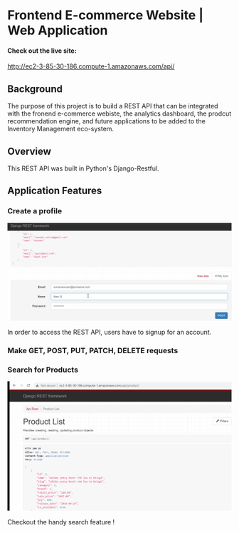 # Frontend E-commerce Website | Web Application 

#### Check out the live site:
<http://ec2-3-85-30-186.compute-1.amazonaws.com/api/>
## Background

The purpose of this project is to build a REST API that can be integrated with the fronend e-commerce webiste, the analytics dashboard, the prodcut recommendation engine, and future applications to be added to the Inventory Management eco-system.

## Overview

This REST API was built in Python's Django-Restful.

## Application Features

### Create a profile

![Sign-up](Images/signup.gif)

In order to access the REST API, users have to signup for an account.


### Make GET, POST, PUT, PATCH, DELETE requests


### Search for Products

![Search](Images/search.gif)

Checkout the handy search feature !







